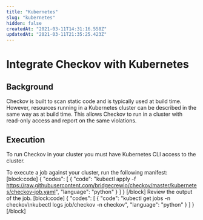 ```yaml
---
title: "Kubernetes"
slug: "kubernetes"
hidden: false
createdAt: "2021-03-11T14:31:16.558Z"
updatedAt: "2021-03-11T21:35:25.423Z"
---
```

# Integrate Checkov with Kubernetes 

## Background
Checkov is built to scan static code and is typically used at build time.  However, resources running in a Kubernetes cluster can be described in the same way as at build time. This allows Checkov to run in a cluster with read-only access and report on the same violations.  

## Execution
To run Checkov in your cluster you must have Kubernetes CLI access to the cluster.  

To execute a job against your cluster, run the following manifest:
[block:code]
{
  "codes": [
    {
      "code": "kubectl apply -f https://raw.githubusercontent.com/bridgecrewio/checkov/master/kubernetes/checkov-job.yaml",
      "language": "python"
    }
  ]
}
[/block]
Review the output of the job.
[block:code]
{
  "codes": [
    {
      "code": "kubectl get jobs -n checkov\nkubectl logs job/checkov -n checkov",
      "language": "python"
    }
  ]
}
[/block]